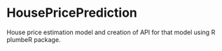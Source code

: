 # HousePricePrediction
House price estimation model and creation of API for that model using R plumbeR package.
